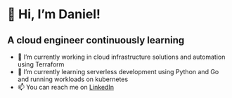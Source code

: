 # 👋 Hi, I’m Daniel!

## A cloud engineer continuously learning

- 🔭 I’m currently working in cloud infrastructure solutions and automation using Terraform
- 🌱 I’m currently learning serverless development using Python and Go and running workloads on kubernetes
- 📫 You can reach me on [LinkedIn](https://https://www.linkedin.com/in/danieltle/)
